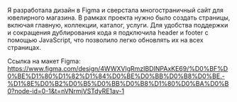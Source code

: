 Я разработала дизайн в Figma  и сверстала многостраничный сайт для ювелирного магазина. В рамках проекта нужно было создать страницы, включая главную, коллекции, каталог, услуги. Для удобства поддержки и сокращения дублирования кода я подключила header и footer с помощью JavaScript, что позволило легко обновлять их на всех страницах.

Ссылка на макет Figma:
https://www.figma.com/design/4WWXVlgRmzIBDINPAxKE69/%D0%BF%D0%BE%D1%80%D1%82%D1%84%D0%BE%D0%BB%D0%B8%D0%BE.-%D1%8E%D0%B2%D0%B5%D0%BB%D0%B8%D1%80%D0%BA%D0%B0?node-id=0-1&t=nVNrmjVSTdyRE1av-1
